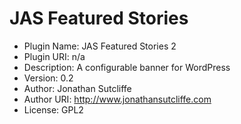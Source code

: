 JAS Featured Stories
====================

* Plugin Name: JAS Featured Stories 2
* Plugin URI: n/a
* Description: A configurable banner for WordPress
* Version: 0.2
* Author: Jonathan Sutcliffe
* Author URI: http://www.jonathansutcliffe.com
* License: GPL2